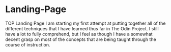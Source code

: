 # Landing-Page
TOP Landing Page
I am starting my first attempt at putting together all of the different techniques
that I have learned thus far in The Odin Project. I still have a lot to fully 
comprehend, but I feel as though I have a somewhat decent grasp on most of the
concepts that are being taught through the course of instruction. 